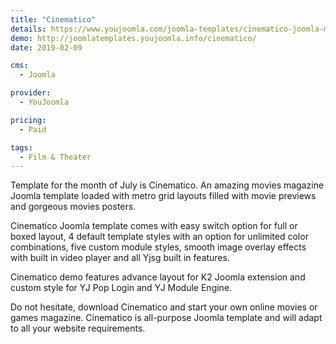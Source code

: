 ```yaml
---
title: "Cinematico"
details: https://www.youjoomla.com/joomla-templates/cinematico-joomla-movies-template.html
demo: http://joomlatemplates.youjoomla.info/cinematico/
date: 2019-02-09

cms: 
  - Joomla

provider:
  - YouJoomla

pricing:
  - Paid

tags:
  - Film & Theater
--- 
```


Template for the month of July is Cinematico. An amazing movies magazine Joomla template loaded with metro grid layouts filled with movie previews and  gorgeous movies posters.  

Cinematico Joomla template comes with easy switch option for full or boxed layout, 4 default template styles with an option for unlimited color combinations, five custom module styles, smooth image overlay effects with built in video player and all Yjsg built in features.

Cinematico demo  features advance layout for K2 Joomla extension and custom style for YJ Pop Login and YJ Module Engine.

Do not hesitate, download Cinematico  and start your own online movies or games magazine. Cinematico  is all-purpose Joomla template and will adapt to all your website requirements.